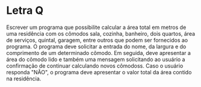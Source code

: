 # Letra Q

Escrever um programa que possibilite calcular a área total em metros de uma residência com os cômodos sala, cozinha, banheiro, dois quartos, área de serviços, quintal, garagem, entre outros que podem ser fornecidos ao programa. O programa deve solicitar a entrada do nome, da largura e do comprimento de um determinado cômodo. Em seguida, deve apresentar a área do cômodo lido e também uma mensagem solicitando ao usuário a confirmação de continuar calculando novos cômodoss. Caso o usuário responda "NÃO", o programa deve apresentar o valor total da área contido na residência.